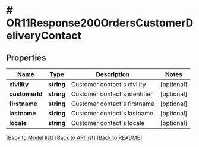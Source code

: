 # # OR11Response200OrdersCustomerDeliveryContact

## Properties

Name | Type | Description | Notes
------------ | ------------- | ------------- | -------------
**civility** | **string** | Customer contact&#39;s civility | [optional]
**customerId** | **string** | Customer contact&#39;s identifier | [optional]
**firstname** | **string** | Customer contact&#39;s firstname | [optional]
**lastname** | **string** | Customer contact&#39;s lastname | [optional]
**locale** | **string** | Customer contact&#39;s locale | [optional]

[[Back to Model list]](../../README.md#models) [[Back to API list]](../../README.md#endpoints) [[Back to README]](../../README.md)
